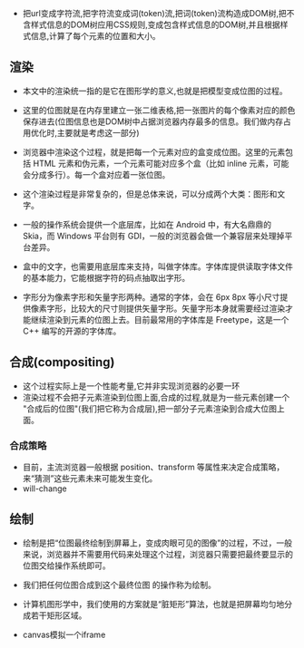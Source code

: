 * 把url变成字符流,把字符流变成词(token)流,把词(token)流构造成DOM树,把不含样式信息的DOM树应用CSS规则,变成包含样式信息的DOM树,并且根据样式信息,计算了每个元素的位置和大小。

## 渲染
* 本文中的渲染统一指的是它在图形学的意义,也就是把模型变成位图的过程。
* 这里的位图就是在内存里建立一张二维表格,把一张图片的每个像素对应的颜色保存进去(位图信息也是DOM树中占据浏览器内存最多的信息。我们做内存占用优化时,主要就是考虑这一部分)
* 浏览器中渲染这个过程，就是把每一个元素对应的盒变成位图。这里的元素包括 HTML 元素和伪元素，一个元素可能对应多个盒（比如 inline 元素，可能会分成多行）。每一个盒对应着一张位图。


* 这个渲染过程是非常复杂的，但是总体来说，可以分成两个大类：图形和文字。
* 一般的操作系统会提供一个底层库，比如在 Android 中，有大名鼎鼎的 Skia，而 Windows 平台则有 GDI，一般的浏览器会做一个兼容层来处理掉平台差异。
* 盒中的文字，也需要用底层库来支持，叫做字体库。字体库提供读取字体文件的基本能力，它能根据字符的码点抽取出字形。
* 字形分为像素字形和矢量字形两种。通常的字体，会在 6px 8px 等小尺寸提供像素字形，比较大的尺寸则提供矢量字形。矢量字形本身就需要经过渲染才能继续渲染到元素的位图上去。目前最常用的字体库是 Freetype，这是一个 C++ 编写的开源的字体库。

## 合成(compositing)
* 这个过程实际上是一个性能考量,它并非实现浏览器的必要一环
* 渲染过程不会把子元素渲染到位图上面,合成的过程,就是为一些元素创建一个 "合成后的位图"(我们把它称为合成层),把一部分子元素渲染到合成大位图上面。

### 合成策略
* 目前，主流浏览器一般根据 position、transform 等属性来决定合成策略，来“猜测”这些元素未来可能发生变化。
* will-change

## 绘制
* 绘制是把“位图最终绘制到屏幕上，变成肉眼可见的图像”的过程，不过，一般来说，浏览器并不需要用代码来处理这个过程，浏览器只需要把最终要显示的位图交给操作系统即可。
* 我们把任何位图合成到这个最终位图 的操作称为绘制。
*  计算机图形学中，我们使用的方案就是“脏矩形”算法，也就是把屏幕均匀地分成若干矩形区域。



* canvas模拟一个iframe